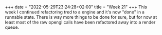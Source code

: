 +++
date = "2022-05-29T23:24:28+02:00"
title = "Week 21"
+++
This week I continued refactoring tred to a engine and it's now "done" in a runnable state. There is way more things to be done for sure, but for now at least most of the raw opengl calls have been refactored away into a render queue.
